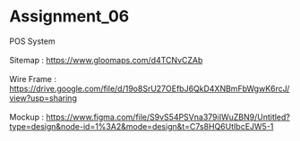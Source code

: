 # Assignment_06
POS System <br> <br>
Sitemap : https://www.gloomaps.com/d4TCNvCZAb <br> <br>
Wire Frame :  https://drive.google.com/file/d/19o8SrU27OEfbJ6QkD4XNBmFbWgwK6rcJ/view?usp=sharing <br> <br>
Mockup :   https://www.figma.com/file/S9vS54PSVna379iIWuZBN9/Untitled?type=design&node-id=1%3A2&mode=design&t=C7s8HQ6UtIbcEJW5-1  <br> <br>
